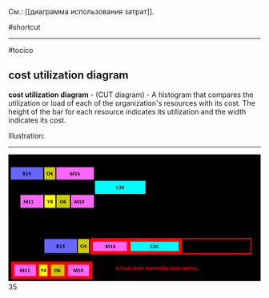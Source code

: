 См.: [[диаграмма использования затрат]].

#shortcut




<hr/>

#tocico

## cost utilization diagram

<b>cost utilization diagram</b> -   (CUT diagram) - A histogram that compares the utilization or load of each of the organization's resources with its cost.  The height of the bar for each resource indicates its utilization and the width indicates its cost. 


Illustration:

<hr/>
<img src="./tocico_dictionary_2nd_editio-35_1.png"/>
35 



